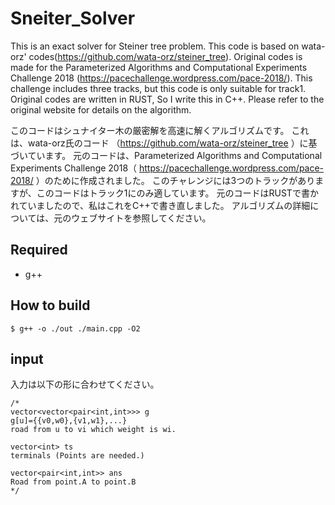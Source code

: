 # Sneiter_Solver
This is an exact solver for Steiner tree problem.
This code is based on wata-orz' codes(https://github.com/wata-orz/steiner_tree).
Original codes is made for  the Parameterized Algorithms and Computational Experiments Challenge 2018 (https://pacechallenge.wordpress.com/pace-2018/).
This challenge includes three tracks, but this code is only suitable for track1.
Original codes are written in RUST, So I write this in C++.
Please refer to the original website for details on the algorithm.

このコードはシュナイター木の厳密解を高速に解くアルゴリズムです。
これは、wata-orz氏のコード
（https://github.com/wata-orz/steiner_tree
）に基づいています。
元のコードは、Parameterized Algorithms and Computational Experiments Challenge 2018（
https://pacechallenge.wordpress.com/pace-2018/
）のために作成されました。
このチャレンジには3つのトラックがありますが、このコードはトラック1にのみ適しています。
元のコードはRUSTで書かれていましたので、私はこれをC++で書き直しました。
アルゴリズムの詳細については、元のウェブサイトを参照してください。

## Required
- g++
## How to build
~~~
$ g++ -o ./out ./main.cpp -O2
~~~

## input
入力は以下の形に合わせてください。
~~~
/*
vector<vector<pair<int,int>>> g
g[u]={{v0,w0},{v1,w1},...}
road from u to vi which weight is wi.

vector<int> ts
terminals (Points are needed.)

vector<pair<int,int>> ans
Road from point.A to point.B
*/
~~~
